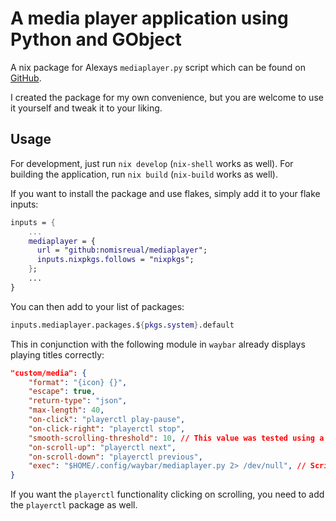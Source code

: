 # A media player application using Python and GObject

A nix package for Alexays `mediaplayer.py` script which can be found on
[GitHub](https://github.com/Alexays/Waybar).

I created the package for my own convenience, but you are welcome to use it yourself and tweak it to your liking.

## Usage

For development, just run `nix develop` (`nix-shell` works as well). For building the application, run `nix build` (`nix-build` works as well).

If you want to install the package and use flakes, simply add it to your flake inputs:

```nix
inputs = {
    ...
    mediaplayer = {
      url = "github:nomisreual/mediaplayer";
      inputs.nixpkgs.follows = "nixpkgs";
    };
    ...
}
```

You can then add to your list of packages:

```nix
inputs.mediaplayer.packages.${pkgs.system}.default
```

This in conjunction with the following module in `waybar` already displays playing titles correctly:

```json
"custom/media": {
    "format": "{icon} {}",
    "escape": true,
    "return-type": "json",
    "max-length": 40,
    "on-click": "playerctl play-pause",
    "on-click-right": "playerctl stop",
    "smooth-scrolling-threshold": 10, // This value was tested using a trackpad, it should be lowered if using a mouse.
    "on-scroll-up": "playerctl next",
    "on-scroll-down": "playerctl previous",
    "exec": "$HOME/.config/waybar/mediaplayer.py 2> /dev/null", // Script in resources/custom_modules folder
}
```

If you want the `playerctl` functionality clicking on scrolling, you need to add the `playerctl` package as well.

